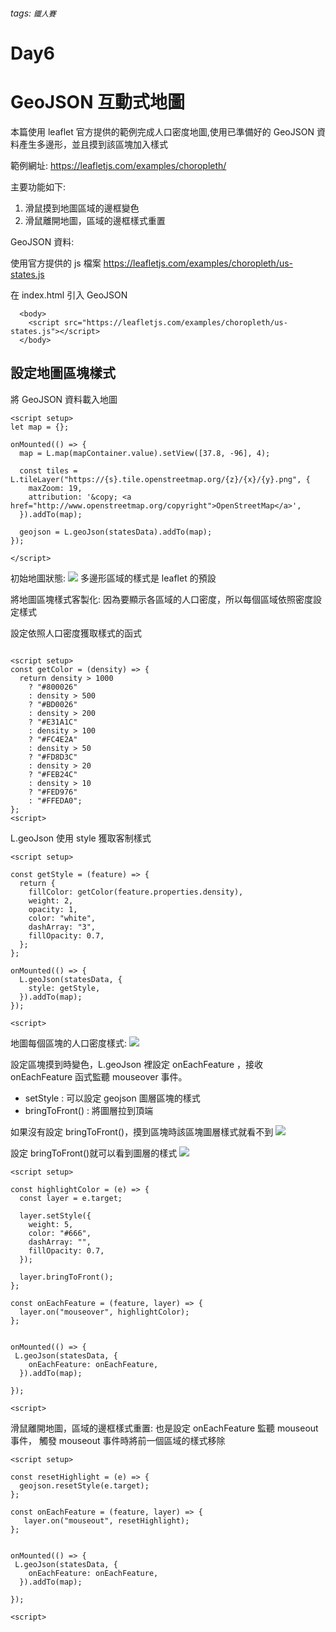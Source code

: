 ###### tags: `鐵人賽`

# Day6

# GeoJSON 互動式地圖

本篇使用 leaflet 官方提供的範例完成人口密度地圖,使用已準備好的 GeoJSON 資料產生多邊形，並且摸到該區塊加入樣式

範例網址: https://leafletjs.com/examples/choropleth/

主要功能如下:

1. 滑鼠摸到地圖區域的邊框變色
2. 滑鼠離開地圖，區域的邊框樣式重置

GeoJSON 資料:

使用官方提供的 js 檔案 https://leafletjs.com/examples/choropleth/us-states.js

在 index.html 引入 GeoJSON

```htmlmixed!
  <body>
    <script src="https://leafletjs.com/examples/choropleth/us-states.js"></script>
  </body>
```

## 設定地圖區塊樣式

將 GeoJSON 資料載入地圖

```javascript!
<script setup>
let map = {};

onMounted(() => {
  map = L.map(mapContainer.value).setView([37.8, -96], 4);

  const tiles = L.tileLayer("https://{s}.tile.openstreetmap.org/{z}/{x}/{y}.png", {
    maxZoom: 19,
    attribution: '&copy; <a      href="http://www.openstreetmap.org/copyright">OpenStreetMap</a>',
  }).addTo(map);

  geojson = L.geoJson(statesData).addTo(map);
});

</script>

```

初始地圖狀態:
![](https://i.imgur.com/VNkNgYY.png)
多邊形區域的樣式是 leaflet 的預設

將地圖區塊樣式客製化:
因為要顯示各區域的人口密度，所以每個區域依照密度設定樣式

設定依照人口密度獲取樣式的函式

```javascript!

<script setup>
const getColor = (density) => {
  return density > 1000
    ? "#800026"
    : density > 500
    ? "#BD0026"
    : density > 200
    ? "#E31A1C"
    : density > 100
    ? "#FC4E2A"
    : density > 50
    ? "#FD8D3C"
    : density > 20
    ? "#FEB24C"
    : density > 10
    ? "#FED976"
    : "#FFEDA0";
};
<script>

```

L.geoJson 使用 style 獲取客制樣式

```javascript!
<script setup>

const getStyle = (feature) => {
  return {
    fillColor: getColor(feature.properties.density),
    weight: 2,
    opacity: 1,
    color: "white",
    dashArray: "3",
    fillOpacity: 0.7,
  };
};

onMounted(() => {
  L.geoJson(statesData, {
    style: getStyle,
  }).addTo(map);
});

<script>
```

地圖每個區塊的人口密度樣式:
![](https://i.imgur.com/egR7xlE.png)

設定區塊摸到時變色，L.geoJson 裡設定 onEachFeature ，接收 onEachFeature 函式監聽 mouseover 事件。

- setStyle : 可以設定 geojson 圖層區塊的樣式
- bringToFront() : 將圖層拉到頂端

如果沒有設定 bringToFront()，摸到區塊時該區塊圖層樣式就看不到
![](https://i.imgur.com/ZGUHGsU.png)

設定 bringToFront()就可以看到圖層的樣式
![](https://i.imgur.com/obyilFh.png)

```javascript!
<script setup>

const highlightColor = (e) => {
  const layer = e.target;

  layer.setStyle({
    weight: 5,
    color: "#666",
    dashArray: "",
    fillOpacity: 0.7,
  });

  layer.bringToFront();
};

const onEachFeature = (feature, layer) => {
  layer.on("mouseover", highlightColor);
};


onMounted(() => {
 L.geoJson(statesData, {
    onEachFeature: onEachFeature,
  }).addTo(map);

});

<script>
```

滑鼠離開地圖，區域的邊框樣式重置:
也是設定 onEachFeature 監聽 mouseout 事件， 觸發 mouseout 事件時將前一個區域的樣式移除

```javascript!
<script setup>

const resetHighlight = (e) => {
  geojson.resetStyle(e.target);
};

const onEachFeature = (feature, layer) => {
   layer.on("mouseout", resetHighlight);
};


onMounted(() => {
 L.geoJson(statesData, {
    onEachFeature: onEachFeature,
  }).addTo(map);

});

<script>
```
